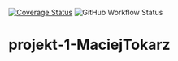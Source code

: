 [![Coverage Status](https://coveralls.io/repos/github/TestowanieAutomatyczneUG/projekt-1-tokarzmaciej/badge.svg?t=PXAek0)](https://coveralls.io/github/TestowanieAutomatyczneUG/projekt-1-tokarzmaciej)
![GitHub Workflow Status](https://img.shields.io/github/workflow/status/TestowanieAutomatyczneUG/projekt-1-tokarzmaciej/Pylint?style=plastic)
# projekt-1-MaciejTokarz

